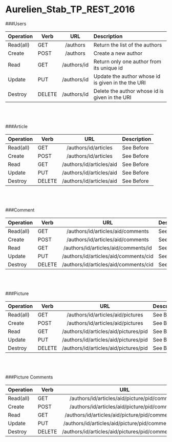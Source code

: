 # Aurelien_Stab_TP_REST_2016

###Users
<table>
    <thead>
        <tr>
            <th align="left">Operation</th>
            <th> Verb</th>
            <th align ="center">URL</th>
            <th align="left">Description</th>
        </tr>
    </thead>
    <tbody>
        <tr>
            <td align="left">Read(all)</td>
            <td> GET</td>
            <td align ="center">/authors</td>
            <td align="left">Return the list of the authors</td>
        </tr>
        <tr>
            <td align="left">Create</td>
            <td> POST</td>
            <td align ="center">/authors</td>
            <td align="left">Create a new author</td>
        </tr>
        <tr>
            <td align="left">Read</td>
            <td> GET</td>
            <td align ="center">/authors/id</td>
            <td align="left">Return only one author from its unique id</td>
        </tr>
        <tr>
            <td align="left">Update</td>
            <td> PUT</td>
            <td align ="center">/authors/id</td>
            <td align="left">Update the author whose id is given in the the URI</td>
        </tr>
         <tr>
            <td align="left">Destroy</td>
            <td> DELETE</td>
            <td align ="center">/authors/id</td>
            <td align="left"> 	Delete the author whose id is given in the URI</td>
        </tr>
    </tbody>
</table>
<br/>
<br/>
<br/>
###Article
<table>
    <thead>
        <tr>
            <th align="left">Operation</th>
            <th> Verb</th>
            <th align ="center">URL</th>
            <th align="left">Description</th>
        </tr>
    </thead>
    <tbody>
        <tr>
            <td align="left">Read(all)</td>
            <td> GET</td>
            <td align ="center">/authors/id/articles</td>
            <td align="left">See Before</td>
        </tr>
        <tr>
            <td align="left">Create</td>
            <td> POST</td>
            <td align ="center">/authors/id/articles</td>
            <td align="left">See Before</td>
        </tr>
        <tr>
            <td align="left">Read</td>
            <td> GET</td>
            <td align ="center">/authors/id/articles/aid</td>
            <td align="left">See Before</td>
        </tr>
        <tr>
            <td align="left">Update</td>
            <td> PUT</td>
            <td align ="center">/authors/id/articles/aid</td>
            <td align="left">See Before</td>
        </tr>
         <tr>
            <td align="left">Destroy</td>
            <td> DELETE</td>
            <td align ="center">/authors/id/articles/aid</td>
            <td align="left"> 	See Before</td>
        </tr>
    </tbody>
</table>
<br/>
<br/>
<br/>
###Comment
<table>
    <thead>
        <tr>
            <th align="left">Operation</th>
            <th> Verb</th>
            <th align ="center">URL</th>
            <th align="left">Description</th>
        </tr>
    </thead>
    <tbody>
        <tr>
            <td align="left">Read(all)</td>
            <td> GET</td>
            <td align ="center">/authors/id/articles/aid/comments</td>
            <td align="left">See Before</td>
        </tr>
        <tr>
            <td align="left">Create</td>
            <td> POST</td>
            <td align ="center">/authors/id/articles/aid/comments</td>
            <td align="left">See Before</td>
        </tr>
        <tr>
            <td align="left">Read</td>
            <td> GET</td>
            <td align ="center">/authors/id/articles/aid/comments/id</td>
            <td align="left">See Before</td>
        </tr>
        <tr>
            <td align="left">Update</td>
            <td> PUT</td>
            <td align ="center">/authors/id/articles/aid/comments/cid</td>
            <td align="left">See Before</td>
        </tr>
         <tr>
            <td align="left">Destroy</td>
            <td> DELETE</td>
            <td align ="center">/authors/id/articles/aid/comments/cid</td>
            <td align="left"> 	See Before</td>
        </tr>
    </tbody>
</table>
<br/>
<br/>
<br/>
###Picture
<table>
    <thead>
        <tr>
            <th align="left">Operation</th>
            <th> Verb</th>
            <th align ="center">URL</th>
            <th align="left">Description</th>
        </tr>
    </thead>
    <tbody>
        <tr>
            <td align="left">Read(all)</td>
            <td> GET</td>
            <td align ="center">/authors/id/articles/aid/pictures</td>
            <td align="left">See Before</td>
        </tr>
        <tr>
            <td align="left">Create</td>
            <td> POST</td>
            <td align ="center">/authors/id/articles/aid/pictures</td>
            <td align="left">See Before</td>
        </tr>
        <tr>
            <td align="left">Read</td>
            <td> GET</td>
            <td align ="center">/authors/id/articles/aid/pictures/pid</td>
            <td align="left">See Before</td>
        </tr>
        <tr>
            <td align="left">Update</td>
            <td> PUT</td>
            <td align ="center">/authors/id/articles/aid/pictures/pid</td>
            <td align="left">See Before</td>
        </tr>
         <tr>
            <td align="left">Destroy</td>
            <td> DELETE</td>
            <td align ="center">/authors/id/articles/aid/pictures/pid</td>
            <td align="left"> 	See Before</td>
        </tr>
    </tbody>
</table>
<br/>
<br/>
<br/>
###Picture Comments
<table>
    <thead>
        <tr>
            <th align="left">Operation</th>
            <th> Verb</th>
            <th align ="center">URL</th>
            <th align="left">Description</th>
        </tr>
    </thead>
    <tbody>
        <tr>
            <td align="left">Read(all)</td>
            <td> GET</td>
            <td align ="center">/authors/id/articles/aid/picture/pid/comments</td>
            <td align="left">See Before</td>
        </tr>
        <tr>
            <td align="left">Create</td>
            <td> POST</td>
            <td align ="center">/authors/id/articles/aid/picture/pid/comments</td>
            <td align="left">See Before</td>
        </tr>
        <tr>
            <td align="left">Read</td>
            <td> GET</td>
            <td align ="center">/authors/id/articles/aid/picture/pid/comment/pcid</td>
            <td align="left">See Before</td>
        </tr>
        <tr>
            <td align="left">Update</td>
            <td> PUT</td>
            <td align ="center">/authors/id/articles/aid/picture/pid/comments/pcid</td>
            <td align="left">See Before</td>
        </tr>
         <tr>
            <td align="left">Destroy</td>
            <td> DELETE</td>
            <td align ="center">/authors/id/articles/aid/pictures/pid/comments/pcid</td>
            <td align="left"> 	See Before</td>
        </tr>
    </tbody>
</table>
